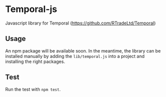 # Temporal-js

Javascript library for Temporal (https://github.com/RTradeLtd/Temporal)

## Usage

An npm package will be available soon. In the meantime, the library can be installed manually by adding the `lib/temporal.js` into a project and installing the right packages.

## Test

Run the test with `npm test`.
